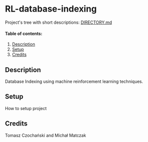 # RL-database-indexing
Project's tree with short descriptions: [DIRECTORY.md](./DIRECTORY.md)

#### Table of contents: 
1. [Description](#description)
1. [Setup](#setup)
1. [Credits](#credits)

## Description
Database Indexing using machine reinforcement learning techniques.

## Setup
How to setup project

## Credits
Tomasz Czochański and Michał Matczak